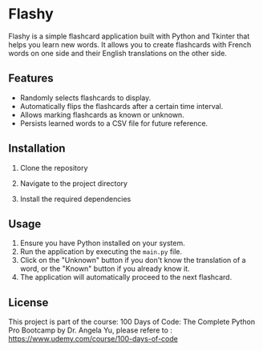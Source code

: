 # Flashy

Flashy is a simple flashcard application built with Python and Tkinter that helps you learn new words. It allows you to create flashcards with French words on one side and their English translations on the other side.

## Features

- Randomly selects flashcards to display.
- Automatically flips the flashcards after a certain time interval.
- Allows marking flashcards as known or unknown.
- Persists learned words to a CSV file for future reference.

## Installation

1. Clone the repository

2. Navigate to the project directory

3. Install the required dependencies


## Usage

1. Ensure you have Python installed on your system.
2. Run the application by executing the `main.py` file.
3. Click on the "Unknown" button if you don't know the translation of a word, or the "Known" button if you already know it.
4. The application will automatically proceed to the next flashcard.

## License

This project is part of the course: 100 Days of Code: The Complete Python Pro Bootcamp by Dr. Angela Yu, please refere to : https://www.udemy.com/course/100-days-of-code

